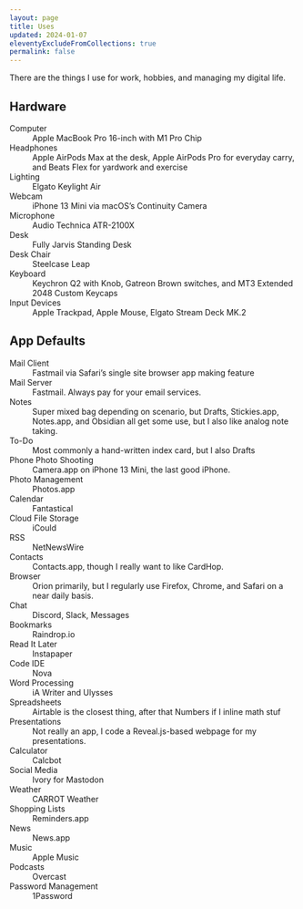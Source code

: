 ```yaml
---
layout: page
title: Uses
updated: 2024-01-07
eleventyExcludeFromCollections: true
permalink: false
---
```


There are the things I use for work, hobbies, and managing my digital life.

## Hardware
<dl>
	<dt>Computer</dt>
	<dd>Apple MacBook Pro 16-inch with M1 Pro Chip</dd>
	<dt>Headphones</dt>
	<dd>Apple AirPods Max at the desk, Apple AirPods Pro for everyday carry, and Beats Flex for yardwork and exercise</dd>
	<dt>Lighting</dt>
	<dd>Elgato Keylight Air</dd>
	<dt>Webcam</dt>
	<dd>iPhone 13 Mini via macOS’s Continuity Camera</dd>
	<dt>Microphone</dt>
	<dd>Audio Technica ATR-2100X</dd>
	<dt>Desk</dt>
	<dd>Fully Jarvis Standing Desk</dd>
	<dt>Desk Chair</dt>
	<dd>Steelcase Leap</dd>
	<dt>Keyboard</dt>
	<dd>Keychron Q2 with Knob, Gatreon Brown switches, and MT3 Extended 2048 Custom Keycaps</dd>
	<dt>Input Devices</dt>
	<dd>Apple Trackpad, Apple Mouse, Elgato Stream Deck MK.2</dd>
</dl>

## App Defaults
<dl>
	<dt>Mail Client</dt>
	<dd>
		Fastmail via Safari’s single site browser app making feature
	</dd>
	<dt>Mail Server</dt>
	<dd>
		Fastmail. Always pay for your email services.
	</dd>
	<dt>Notes</dt>
	<dd>
		Super mixed bag depending on scenario, but Drafts, Stickies.app, Notes.app, and Obsidian all get some use, but I also like analog note taking.
	</dd>
	<dt>To-Do</dt>
	<dd>
		Most commonly a hand-written index card, but I also Drafts
	</dd>
	<dt>Phone Photo Shooting</dt>
	<dd>
		Camera.app on iPhone 13 Mini, the last good iPhone.
	</dd>
	<dt>Photo Management</dt>
	<dd>
		Photos.app
	</dd>
	<dt>Calendar</dt>
	<dd>
		Fantastical
	</dd>
	<dt>Cloud File Storage</dt>
	<dd>
		iCould
	</dd>
	<dt>RSS</dt>
	<dd>
		NetNewsWire
	</dd>
	<dt>Contacts</dt>
	<dd>
		Contacts.app, though I really want to like CardHop.
	</dd>
	<dt>Browser</dt>
	<dd>
		Orion primarily, but I regularly use Firefox, Chrome, and Safari on a near daily basis.
	</dd>
	<dt>Chat</dt>
	<dd>
		Discord, Slack, Messages
	</dd>
	<dt>Bookmarks</dt>
	<dd>
		Raindrop.io
	</dd>
	<dt>Read It Later</dt>
	<dd>
		Instapaper
	</dd>
	<dt>Code IDE</dt>
	<dd>
		Nova
	</dd>
	<dt>Word Processing</dt>
	<dd>
		iA Writer and Ulysses
	</dd>
	<dt>Spreadsheets</dt>
	<dd>
		Airtable is the closest thing, after that Numbers if I inline math stuf
	</dd>
	<dt>Presentations</dt>
	<dd>
		Not really an app, I code a Reveal.js-based webpage for my presentations.
	</dd>
	</dd>
	<dt>Calculator</dt>
	<dd>
		Calcbot
	</dd>
	<dt>Social Media</dt>
	<dd>
		Ivory for Mastodon
	</dd>
	<dt>Weather</dt>
	<dd>
		CARROT Weather
	</dd>
	<dt>Shopping Lists</dt>
	<dd>
		Reminders.app
	</dd>
	<dt>News</dt>
	<dd>
		News.app
	</dd>
	<dt>Music</dt>
	<dd>
		Apple Music
	</dd>
	<dt>Podcasts</dt>
	<dd>
		Overcast
	</dd>
	<dt>Password Management</dt>
	<dd>
		1Password
	</dd>
</dl>
